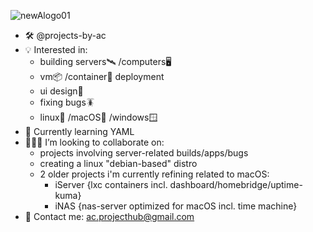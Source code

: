 
![newAlogo01](https://github.com/projects-by-ac/projects-by-ac/assets/172689188/287de026-6d6a-4de7-825a-614497b6f7a5)

- 🛠️ @projects-by-ac
- 💡 Interested in:
  -  building servers🛰️ /computers🖥️
  -  vm📦 /container🐳 deployment
  -  ui design🎨
  -  fixing bugs🪳
  -  linux🐧 /macOS🍏 /windows🪟
- 🌱 Currently learning YAML
- 👨🏻‍💻 I’m looking to collaborate on:
  - projects involving server-related builds/apps/bugs
  - creating a linux "debian-based" distro
  - 2 older projects i'm currently refining related to macOS:
      -  iServer {lxc containers incl. dashboard/homebridge/uptime-kuma}
      -  iNAS {nas-server optimized for macOS incl. time machine}
- 📨 Contact me: ac.projecthub@gmail.com

<!---
projects-by-ac/projects-by-ac is a ✨ special ✨ repository because its `README.md` (this file) appears on your GitHub profile.
You can click the Preview link to take a look at your changes.
--->

